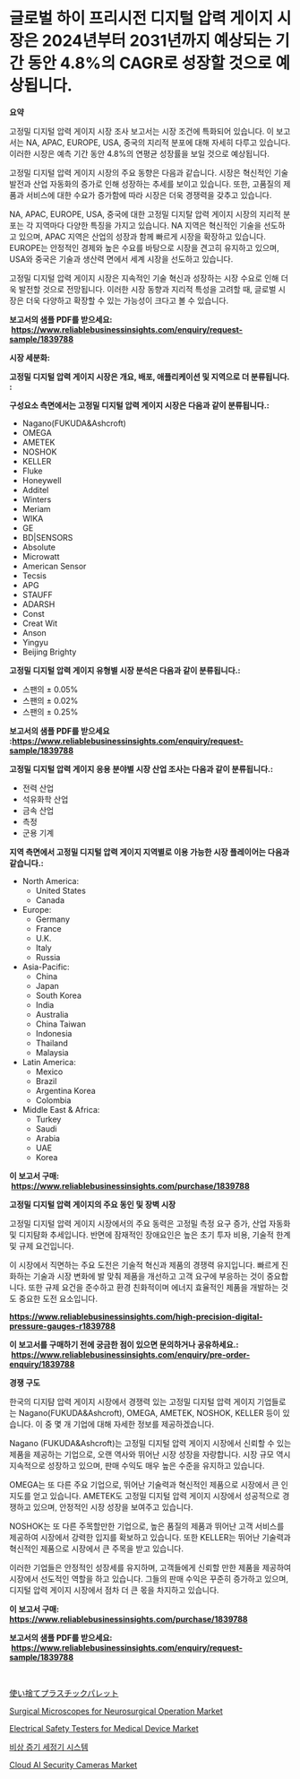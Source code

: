 <p><h1>글로벌 하이 프리시전 디지털 압력 게이지 시장은 2024년부터 2031년까지 예상되는 기간 동안 4.8%의 CAGR로 성장할 것으로 예상됩니다.</h1></p><p><strong>요약</strong></p>
<p><p>고정밀 디지털 압력 게이지 시장 조사 보고서는 시장 조건에 특화되어 있습니다. 이 보고서는 NA, APAC, EUROPE, USA, 중국의 지리적 분포에 대해 자세히 다루고 있습니다. 이러한 시장은 예측 기간 동안 4.8%의 연평균 성장률을 보일 것으로 예상됩니다.</p><p>고정밀 디지털 압력 게이지 시장의 주요 동향은 다음과 같습니다. 시장은 혁신적인 기술 발전과 산업 자동화의 증가로 인해 성장하는 추세를 보이고 있습니다. 또한, 고품질의 제품과 서비스에 대한 수요가 증가함에 따라 시장은 더욱 경쟁력을 갖추고 있습니다.</p><p>NA, APAC, EUROPE, USA, 중국에 대한 고정밀 디지탈 압력 게이지 시장의 지리적 분포는 각 지역마다 다양한 특징을 가지고 있습니다. NA 지역은 혁신적인 기술을 선도하고 있으며, APAC 지역은 산업의 성장과 함께 빠르게 시장을 확장하고 있습니다. EUROPE는 안정적인 경제와 높은 수요를 바탕으로 시장을 견고히 유지하고 있으며, USA와 중국은 기술과 생산력 면에서 세계 시장을 선도하고 있습니다.</p><p>고정밀 디지털 압력 게이지 시장은 지속적인 기술 혁신과 성장하는 시장 수요로 인해 더욱 발전할 것으로 전망됩니다. 이러한 시장 동향과 지리적 특성을 고려할 때, 글로벌 시장은 더욱 다양하고 확장할 수 있는 가능성이 크다고 볼 수 있습니다.</p></p>
<p><strong>보고서의 샘플 PDF를 받으세요: &nbsp;<a href="https://www.reliablebusinessinsights.com/enquiry/request-sample/1839788">https://www.reliablebusinessinsights.com/enquiry/request-sample/1839788</a></strong></p>
<p><strong>시장 세분화:</strong></p>
<p><strong> 고정밀 디지털 압력 게이지 시장은 개요, 배포, 애플리케이션 및 지역으로 더 분류됩니다. :</strong></p>
<p><strong>구성요소 측면에서는 고정밀 디지털 압력 게이지 시장은 다음과 같이 분류됩니다.:</strong></p>
<p><ul><li>Nagano(FUKUDA&Ashcroft)</li><li>OMEGA</li><li>AMETEK</li><li>NOSHOK</li><li>KELLER</li><li>Fluke</li><li>Honeywell</li><li>Additel</li><li>Winters</li><li>Meriam</li><li>WIKA</li><li>GE</li><li>BD|SENSORS</li><li>Absolute</li><li>Microwatt</li><li>American Sensor</li><li>Tecsis</li><li>APG</li><li>STAUFF</li><li>ADARSH</li><li>Const</li><li>Creat Wit</li><li>Anson</li><li>Yingyu</li><li>Beijing Brighty</li></ul></p>
<p><strong> 고정밀 디지털 압력 게이지 유형별 시장 분석은 다음과 같이 분류됩니다.:</strong></p>
<p><ul><li>스팬의 ± 0.05%</li><li>스팬의 ± 0.02%</li><li>스팬의 ± 0.25%</li></ul></p>
<p><strong>보고서의 샘플 PDF를 받으세요 :<a href="https://www.reliablebusinessinsights.com/enquiry/request-sample/1839788">https://www.reliablebusinessinsights.com/enquiry/request-sample/1839788</a></strong></p>
<p><strong> 고정밀 디지털 압력 게이지 응용 분야별 시장 산업 조사는 다음과 같이 분류됩니다.:</strong></p>
<p><ul><li>전력 산업</li><li>석유화학 산업</li><li>금속 산업</li><li>측정</li><li>군용 기계</li></ul></p>
<p><strong>지역 측면에서 고정밀 디지털 압력 게이지 지역별로 이용 가능한 시장 플레이어는 다음과 같습니다.:</strong></p>
<p><ul>
    <li>
        North America:
        <ul>
            <li>United States</li>
            <li>Canada</li>
        </ul>
    </li>
    <li>
        Europe:
        <ul>
            <li>Germany</li>
            <li>France</li>
            <li>U.K.</li>
            <li>Italy</li>
            <li>Russia</li>
        </ul>
    </li>
    <li>
        Asia-Pacific:
        <ul>
            <li>China</li>
            <li>Japan</li>
            <li>South Korea</li>
            <li>India</li>
            <li>Australia</li>
            <li>China Taiwan</li>
            <li>Indonesia</li>
            <li>Thailand</li>
            <li>Malaysia</li>
        </ul>
    </li>
    <li>
        Latin America:
        <ul>
            <li>Mexico</li>
            <li>Brazil</li>
            <li>Argentina Korea</li>
            <li>Colombia</li>
        </ul>
    </li>
    <li>
        Middle East & Africa:
        <ul>
            <li>Turkey</li>
            <li>Saudi</li>
            <li>Arabia</li>
            <li>UAE</li>
            <li>Korea</li>
        </ul>
    </li>
    </ul></p>
<p><strong>이 보고서 구매: &nbsp;<a href="https://www.reliablebusinessinsights.com/purchase/1839788">https://www.reliablebusinessinsights.com/purchase/1839788</a></strong></p>
<p><strong>고정밀 디지털 압력 게이지의 주요 동인 및 장벽 시장</strong></p>
<p><p>고정밀 디지털 압력 게이지 시장에서의 주요 동력은 고정밀 측정 요구 증가, 산업 자동화 및 디지턈화 추세입니다. 반면에 잠재적인 장애요인은 높은 초기 투자 비용, 기술적 한계 및 규제 요건입니다.</p><p>이 시장에서 직면하는 주요 도전은 기술적 혁신과 제품의 경쟁력 유지입니다. 빠르게 진화하는 기술과 시장 변화에 발 맞춰 제품을 개선하고 고객 요구에 부응하는 것이 중요합니다. 또한 규제 요건을 준수하고 환경 친화적이며 에너지 효율적인 제품을 개발하는 것도 중요한 도전 요소입니다.</p></p>
<p><strong><a href="https://www.reliablebusinessinsights.com/high-precision-digital-pressure-gauges-r1839788">https://www.reliablebusinessinsights.com/high-precision-digital-pressure-gauges-r1839788</a></strong></p>
<p><strong>이 보고서를 구매하기 전에 궁금한 점이 있으면 문의하거나 공유하세요.: &nbsp;<a href="https://www.reliablebusinessinsights.com/enquiry/pre-order-enquiry/1839788">https://www.reliablebusinessinsights.com/enquiry/pre-order-enquiry/1839788</a></strong></p>
<p><strong>경쟁 구도</strong></p>
<p><p>한국의 디지턈 압력 게이지 시장에서 경쟁력 있는 고정밀 디지털 압력 게이지 기업들로는 Nagano(FUKUDA&Ashcroft), OMEGA, AMETEK, NOSHOK, KELLER 등이 있습니다. 이 중 몇 개 기업에 대해 자세한 정보를 제공하겠습니다.</p><p>Nagano (FUKUDA&Ashcroft)는 고정밀 디지털 압력 게이지 시장에서 신뢰할 수 있는 제품을 제공하는 기업으로, 오랜 역사와 뛰어난 시장 성장을 자랑합니다. 시장 규모 역시 지속적으로 성장하고 있으며, 판매 수익도 매우 높은 수준을 유지하고 있습니다.</p><p>OMEGA는 또 다른 주요 기업으로, 뛰어난 기술력과 혁신적인 제품으로 시장에서 큰 인지도를 얻고 있습니다. AMETEK도 고정밀 디지털 압력 게이지 시장에서 성공적으로 경쟁하고 있으며, 안정적인 시장 성장을 보여주고 있습니다.</p><p>NOSHOK는 또 다른 주목할만한 기업으로, 높은 품질의 제품과 뛰어난 고객 서비스를 제공하여 시장에서 강력한 입지를 확보하고 있습니다. 또한 KELLER는 뛰어난 기술력과 혁신적인 제품으로 시장에서 큰 주목을 받고 있습니다.</p><p>이러한 기업들은 안정적인 성장세를 유지하며, 고객들에게 신뢰할 만한 제품을 제공하여 시장에서 선도적인 역할을 하고 있습니다. 그들의 판매 수익은 꾸준히 증가하고 있으며, 디지털 압력 게이지 시장에서 점차 더 큰 몫을 차지하고 있습니다.</p></p>
<p><strong>이 보고서 구매: &nbsp; <a href="https://www.reliablebusinessinsights.com/purchase/1839788">https://www.reliablebusinessinsights.com/purchase/1839788</a></strong></p>
<p><strong>보고서의 샘플 PDF를 받으세요: &nbsp;<a href="https://www.reliablebusinessinsights.com/enquiry/request-sample/1839788">https://www.reliablebusinessinsights.com/enquiry/request-sample/1839788</a></strong><strong></strong></p>
<p>&nbsp;</p>
<p><p><a href="https://github.com/zjkmgcs938405/Market-Research-Report-List-2/blob/main/9307521108035.md">使い捨てプラスチックパレット</a></p><p><a href="https://github.com/luckyshygirl/Market-Research-Report-List-4/blob/main/surgical-microscopes-for-neurosurgical-operation-market.md">Surgical Microscopes for Neurosurgical Operation Market</a></p><p><a href="https://github.com/markusgodoy/Market-Research-Report-List-3/blob/main/electrical-safety-testers-for-medical-device-market.md">Electrical Safety Testers for Medical Device Market</a></p><p><a href="https://github.com/airdroplover110/Market-Research-Report-List-1/blob/main/5787417102724.md">비상 증기 세정기 시스템</a></p><p><a href="https://issuu.com/reportprime-2/docs/cloud-ai-security-cameras-market-size-2030.pptx">Cloud AI Security Cameras Market</a></p></p>
